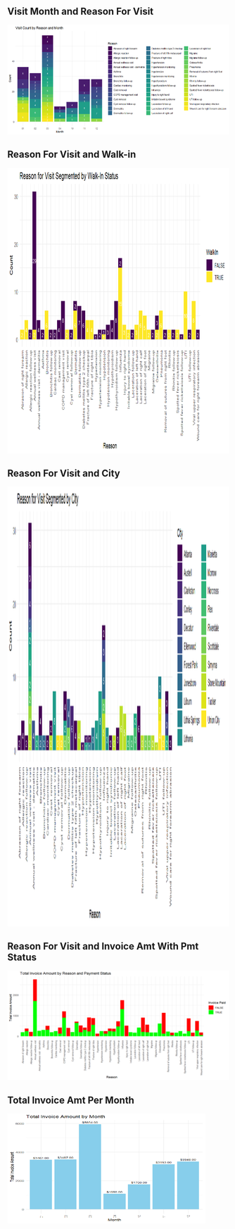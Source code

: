 ## Visit Month and Reason For Visit
<img src="reason_month_chart.png" height = 250, width =800>

## Reason For Visit and Walk-in 
<img src="reason_walking_chart.png" height = 650, width =1200>

## Reason For Visit and City
<img src="reason_city_chart.png" height = 1000, width =1000>

## Reason For Visit and Invoice Amt With Pmt Status 
<img src="reason_invoice_chart.png" height = 250, width =600>

## Total Invoice Amt Per Month 
<img src="invoices_per_month_chart.png" height = 250, width =450>



